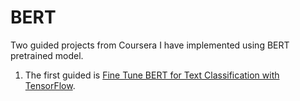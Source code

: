 # BERT
Two guided projects from Coursera I have implemented using BERT pretrained model.

1. The first guided is [Fine Tune BERT for Text Classification with TensorFlow](https://www.coursera.org/projects/fine-tune-bert-tensorflow).
